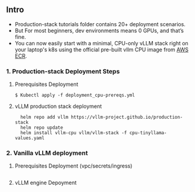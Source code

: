 ## Intro
- Production-stack tutorials folder contains 20+ deployment scenarios.
- But For most beginners, dev environments means 0 GPUs, and that’s fine.
- You can now easily start with a minimal, CPU-only vLLM stack right on your laptop's k8s using the official pre-built vllm CPU image from [AWS ECR](https://gallery.ecr.aws/q9t5s3a7/vllm-cpu-release-repo).

### 1. Production-stack Deployment Steps
1. Prerequisites Deployment
   ```nginx
   $ Kubectl apply -f deployment_cpu-prereqs.yml
   ```
2. vLLM production stack deployment
   ```nginx
     helm repo add vllm https://vllm-project.github.io/production-stack
     helm repo update
     helm install vllm-cpu vllm/vllm-stack -f cpu-tinyllama-values.yaml
   ```
### 2. Vanilla vLLM deployment
1. Prerequisites Deployment (vpc/secrets/ingress)
   ```nginx
   ```
3. vLLM engine Depoyment
   ```nginx
   
   ```

